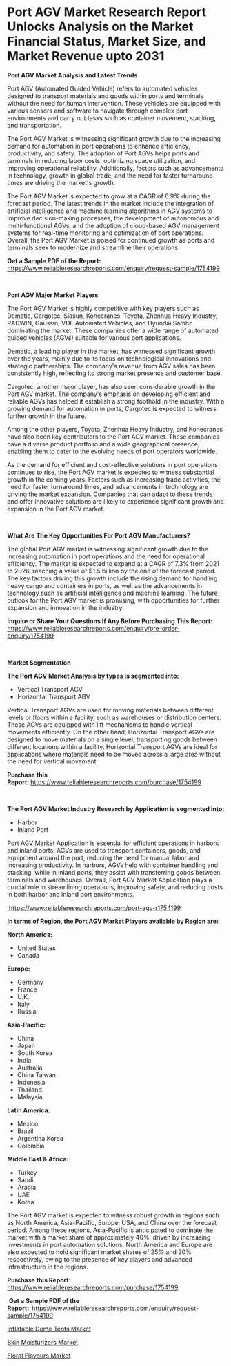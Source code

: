 <p><h1>Port AGV Market Research Report Unlocks Analysis on the Market Financial Status, Market Size, and Market Revenue upto 2031</h1></p><p><strong>Port AGV Market Analysis and Latest Trends</strong></p>
<p><p>Port AGV (Automated Guided Vehicle) refers to automated vehicles designed to transport materials and goods within ports and terminals without the need for human intervention. These vehicles are equipped with various sensors and software to navigate through complex port environments and carry out tasks such as container movement, stacking, and transportation.</p><p>The Port AGV Market is witnessing significant growth due to the increasing demand for automation in port operations to enhance efficiency, productivity, and safety. The adoption of Port AGVs helps ports and terminals in reducing labor costs, optimizing space utilization, and improving operational reliability. Additionally, factors such as advancements in technology, growth in global trade, and the need for faster turnaround times are driving the market's growth.</p><p>The Port AGV Market is expected to grow at a CAGR of 6.9% during the forecast period. The latest trends in the market include the integration of artificial intelligence and machine learning algorithms in AGV systems to improve decision-making processes, the development of autonomous and multi-functional AGVs, and the adoption of cloud-based AGV management systems for real-time monitoring and optimization of port operations. Overall, the Port AGV Market is poised for continued growth as ports and terminals seek to modernize and streamline their operations.</p></p>
<p><strong>Get a Sample PDF of the Report:&nbsp;</strong> <a href="https://www.reliableresearchreports.com/enquiry/request-sample/1754199">https://www.reliableresearchreports.com/enquiry/request-sample/1754199</a></p>
<p>&nbsp;</p>
<p><strong>Port AGV Major Market Players</strong></p>
<p><p>The Port AGV Market is highly competitive with key players such as Dematic, Cargotec, Siasun, Konecranes, Toyota, Zhenhua Heavy Industry, RADWIN, Gaussin, VDL Automated Vehicles, and Hyundai Samho dominating the market. These companies offer a wide range of automated guided vehicles (AGVs) suitable for various port applications.</p><p>Dematic, a leading player in the market, has witnessed significant growth over the years, mainly due to its focus on technological innovations and strategic partnerships. The company's revenue from AGV sales has been consistently high, reflecting its strong market presence and customer base.</p><p>Cargotec, another major player, has also seen considerable growth in the Port AGV market. The company's emphasis on developing efficient and reliable AGVs has helped it establish a strong foothold in the industry. With a growing demand for automation in ports, Cargotec is expected to witness further growth in the future.</p><p>Among the other players, Toyota, Zhenhua Heavy Industry, and Konecranes have also been key contributors to the Port AGV market. These companies have a diverse product portfolio and a wide geographical presence, enabling them to cater to the evolving needs of port operators worldwide.</p><p>As the demand for efficient and cost-effective solutions in port operations continues to rise, the Port AGV market is expected to witness substantial growth in the coming years. Factors such as increasing trade activities, the need for faster turnaround times, and advancements in technology are driving the market expansion. Companies that can adapt to these trends and offer innovative solutions are likely to experience significant growth and expansion in the Port AGV market.</p></p>
<p>&nbsp;</p>
<p><strong>What Are The Key Opportunities For Port AGV Manufacturers?</strong></p>
<p><p>The global Port AGV market is witnessing significant growth due to the increasing automation in port operations and the need for operational efficiency. The market is expected to expand at a CAGR of 7.3% from 2021 to 2026, reaching a value of $1.5 billion by the end of the forecast period. The key factors driving this growth include the rising demand for handling heavy cargo and containers in ports, as well as the advancements in technology such as artificial intelligence and machine learning. The future outlook for the Port AGV market is promising, with opportunities for further expansion and innovation in the industry.</p></p>
<p><strong>Inquire or Share Your Questions If Any Before Purchasing This Report:</strong> <a href="https://www.reliableresearchreports.com/enquiry/pre-order-enquiry/1754199">https://www.reliableresearchreports.com/enquiry/pre-order-enquiry/1754199</a></p>
<p>&nbsp;</p>
<p><strong>Market Segmentation</strong></p>
<p><strong>The Port AGV Market Analysis by types is segmented into:</strong></p>
<p><ul><li>Vertical Transport AGV</li><li>Horizontal Transport AGV</li></ul></p>
<p><p>Vertical Transport AGVs are used for moving materials between different levels or floors within a facility, such as warehouses or distribution centers. These AGVs are equipped with lift mechanisms to handle vertical movements efficiently. On the other hand, Horizontal Transport AGVs are designed to move materials on a single level, transporting goods between different locations within a facility. Horizontal Transport AGVs are ideal for applications where materials need to be moved across a large area without the need for vertical movement.</p></p>
<p><strong>Purchase this Report:&nbsp;</strong><a href="https://www.reliableresearchreports.com/purchase/1754199">https://www.reliableresearchreports.com/purchase/1754199</a></p>
<p>&nbsp;</p>
<p><strong>The Port AGV Market Industry Research by Application is segmented into:</strong></p>
<p><ul><li>Harbor</li><li>Inland Port</li></ul></p>
<p><p>Port AGV Market Application is essential for efficient operations in harbors and inland ports. AGVs are used to transport containers, goods, and equipment around the port, reducing the need for manual labor and increasing productivity. In harbors, AGVs help with container handling and stacking, while in inland ports, they assist with transferring goods between terminals and warehouses. Overall, Port AGV Market Application plays a crucial role in streamlining operations, improving safety, and reducing costs in both harbor and inland port environments.</p></p>
<p><a href="https://www.reliableresearchreports.com/port-agv-r1754199">&nbsp;https://www.reliableresearchreports.com/port-agv-r1754199</a></p>
<p><strong>In terms of Region, the Port AGV Market Players available by Region are:</strong></p>
<p>
    <p> <strong> North America: </strong>
        <ul>
            <li>United States</li>
            <li>Canada</li>
        </ul>
        </p> 
    <p> <strong> Europe: </strong>
        <ul>
            <li>Germany</li>
            <li>France</li>
            <li>U.K.</li>
            <li>Italy</li>
            <li>Russia</li>
        </ul>
        </p> 
    <p> <strong> Asia-Pacific: </strong>
        <ul>
            <li>China</li>
            <li>Japan</li>
            <li>South Korea</li>
            <li>India</li>
            <li>Australia</li>
            <li>China Taiwan</li>
            <li>Indonesia</li>
            <li>Thailand</li>
            <li>Malaysia</li>
        </ul>
        </p> 
    <p> <strong> Latin America: </strong>
        <ul>
            <li>Mexico</li>
            <li>Brazil</li>
            <li>Argentina Korea</li>
            <li>Colombia</li>
        </ul>
        </p> 
    <p> <strong> Middle East & Africa: </strong>
        <ul>
            <li>Turkey</li>
            <li>Saudi</li>
            <li>Arabia</li>
            <li>UAE</li>
            <li>Korea</li>
        </ul>
    </p>
    </p>
<p><p>The Port AGV market is expected to witness robust growth in regions such as North America, Asia-Pacific, Europe, USA, and China over the forecast period. Among these regions, Asia-Pacific is anticipated to dominate the market with a market share of approximately 40%, driven by increasing investments in port automation solutions. North America and Europe are also expected to hold significant market shares of 25% and 20% respectively, owing to the presence of key players and advanced infrastructure in the regions.</p></p>
<p><strong>Purchase this Report: </strong><a href="https://www.reliableresearchreports.com/purchase/1754199">https://www.reliableresearchreports.com/purchase/1754199</a></p>
<p>&nbsp;<strong>Get a Sample PDF of the Report:&nbsp;&nbsp;</strong><a href="https://www.reliableresearchreports.com/enquiry/request-sample/1754199">https://www.reliableresearchreports.com/enquiry/request-sample/1754199</a></p>
<p><strong></strong></p>
<p><p><a href="https://www.linkedin.com/pulse/decoding-inflatable-dome-tents-market-metrics-share-trends-growth-dzorf?trackingId=CqJYDQ9ZHmFmayb4L%2Barzw%3D%3D">Inflatable Dome Tents Market</a></p><p><a href="https://www.linkedin.com/pulse/skin-moisturizers-market-size-cagr-trends-2024-2030-funlf?trackingId=XTnoiDkbNJYA8%2F8WFVy0eQ%3D%3D">Skin Moisturizers Market</a></p><p><a href="https://www.linkedin.com/pulse/floral-flavours-market-size-trends-complete-industry-overview-ogo6f?trackingId=n4ynOEDppBelHIjtrcMUbg%3D%3D">Floral Flavours Market</a></p></p>